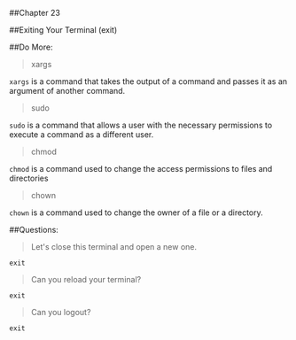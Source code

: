 ##Chapter 23

##Exiting Your Terminal (exit)

##Do More:

> xargs

`xargs` is a command that takes the output of a command and passes
 it as an argument of another command.  

> sudo

`sudo` is a command that allows a user with the necessary permissions
to execute a command as a different user.

> chmod

`chmod` is a command used to change the access permissions to files
and directories

> chown

`chown` is a command used to change the owner of a file or a directory.



##Questions:

> Let's close this terminal and open a new one.

`exit`

> Can you reload your terminal?

`exit`

> Can you logout?

`exit`
